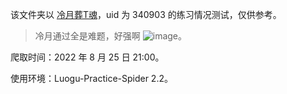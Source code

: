 该文件夹以 [冷月葬T魂](https://www.luogu.com.cn/user/340903#practice)，uid 为 340903 的练习情况测试，仅供参考。

> 冷月通过全是难题，好强啊 ![image](https://user-images.githubusercontent.com/70331183/215516771-b24c52fc-bf3c-47dc-b2b4-8708f0effa52.png)。

爬取时间：2022 年 8 月 25 日 21:00。

使用环境：Luogu-Practice-Spider 2.2。
